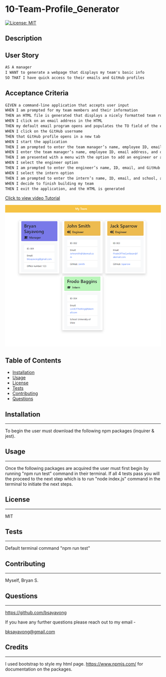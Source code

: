 # 10-Team-Profile_Generator

[![License: MIT](https://img.shields.io/badge/License-MIT-yellow.svg)](https://opensource.org/licenses/MIT)


## Description
## User Story

```md
AS A manager
I WANT to generate a webpage that displays my team's basic info
SO THAT I have quick access to their emails and GitHub profiles
```

## Acceptance Criteria

```md
GIVEN a command-line application that accepts user input
WHEN I am prompted for my team members and their information
THEN an HTML file is generated that displays a nicely formatted team roster based on user input
WHEN I click on an email address in the HTML
THEN my default email program opens and populates the TO field of the email with the address
WHEN I click on the GitHub username
THEN that GitHub profile opens in a new tab
WHEN I start the application
THEN I am prompted to enter the team manager’s name, employee ID, email address, and office number
WHEN I enter the team manager’s name, employee ID, email address, and office number
THEN I am presented with a menu with the option to add an engineer or an intern or to finish building my team
WHEN I select the engineer option
THEN I am prompted to enter the engineer’s name, ID, email, and GitHub username, and I am taken back to the menu
WHEN I select the intern option
THEN I am prompted to enter the intern’s name, ID, email, and school, and I am taken back to the menu
WHEN I decide to finish building my team
THEN I exit the application, and the HTML is generated
```
[Click to view video Tutorial](https://drive.google.com/file/d/1hSYfD6ySD9SzWPw55rYJMKeIRLNijEAz/view)



![my screenshot](assets/DeployedHtml.png)

## Table of Contents


* [Installation](#installation)
* [Usage](#usage)
* [License](#license)
* [Tests](#tests)
* [Contributing](#contributing)
* [Questions](#questions)


## Installation
***
To begin  the user must download the following npm packages (inquirer & jest).


## Usage
***
Once the following packages are acquired the user must first begin by running "npm run test" command in their terminal. If all 4 tests pass you will the proceed to the next step which is to run "node index.js" command in the terminal to initiate the next steps.


## License
***
MIT


## Tests
***
Default terminal command "npm run test"


## Contributing
***
Myself, Bryan S.


## Questions
***
https://github.com/bsayavong

If you have any further questions please reach out to my email -

bksayavong@gmail.com

## Credits
***
I used bootstrap to style my html page. https://www.npmjs.com/ for documentation on the packages.